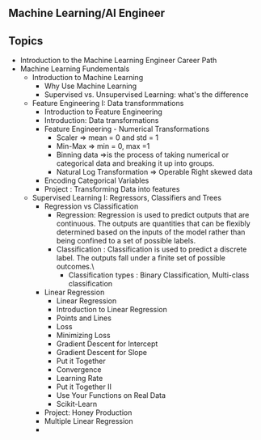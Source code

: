 ## Machine Learning/AI Engineer

## Topics
- Introduction to the Machine Learning Engineer Career Path
- Machine Learning Fundementals
  - Introduction to Machine Learning
    - Why Use Machine Learning
    - Supervised vs. Unsupervised Learning: what's the difference
  - Feature Engineering I: Data transformmations
    - Introduction to Feature Engineering
    - Introduction: Data transformations
    - Feature Engineering - Numerical Transformations
      - Scaler => mean = 0 and std = 1
      - Min-Max => min = 0, max =1
      - Binning data =>is the process of taking numerical or categorical data and breaking it up into groups.
      - Natural Log Transformation => Operable Right skewed data
    - Encoding Categorical Variables
    - Project : Transforming Data into features
  - Supervised Learning I: Regressors, Classifiers and Trees
    - Regression vs Classification
      - Regression: Regression is used to predict outputs that are continuous. The outputs are quantities that can be flexibly determined based on the inputs of the model rather than being confined to a set of possible labels.
      - Classification : Classification is used to predict a discrete label. The outputs fall under a finite set of possible outcomes.\
        - Classification types : Binary Classification, Multi-class classification
    - Linear Regression
      - Linear Regression 
      - Introduction to Linear Regression
      - Points and Lines
      - Loss
      - Minimizing Loss
      - Gradient Descent for Intercept 
      - Gradient Descent for Slope
      - Put it Together 
      - Convergence 
      - Learning Rate 
      - Put it Together II 
      - Use Your Functions on Real Data 
      - Scikit-Learn
    - Project: Honey Production
    - Multiple Linear Regression
    - 